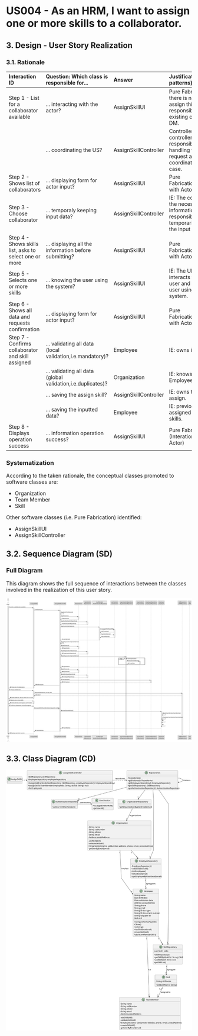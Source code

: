 # US004 - As an HRM, I want to assign one or more skills to a collaborator.

## 3. Design - User Story Realization 

### 3.1. Rationale


| Interaction ID                                         | Question: Which class is responsible for...                  | Answer                | Justification (with patterns)                                                                                    |
|:-------------------------------------------------------|:-------------------------------------------------------------|:----------------------|:-----------------------------------------------------------------------------------------------------------------|
| Step 1 - List for a collaborator available	            | ... interacting with the actor?                              | AssignSkillUI         | Pure Fabrication: there is no reason to assign this responsibility to any existing class in the DM.                |
|                                                        | ... coordinating the US?                                     | AssignSkillController | Controller: The controller is responsible for handling the user request and coordinating the use case.           |
| Step 2 - Shows list of collaborators                   | ... displaying form for actor input?                         | AssignSkillUI         | Pure Fabrication(Interation with Actor)                                                                          |
| Step 3 - Choose collaborator                           | ... temporaly keeping input data?                            | AssignSkillController | IE: The controller has the necessary information and is responsible for temporarily storing the input data.      | 
| Step 4 - Shows skills list, asks to select one or more | ... displaying all the information before submitting?        | AssignSkillUI         | Pure Fabrication(Interation with Actor).                                                                         |
| Step 5 - Selects one or more skills			                 | ... knowing the user using the system?                       | AssignSkillUI         | IE: The UI class interacts with the user and knows the user using the system.                                    |
| Step 6 - Shows all data and requests confirmation 		   | ... displaying form for actor input?    | AssignSkillUI                 | Pure Fabrication(Interation with Actor)                 |
| Step 7 -Confirms collaborator and skill assigned	      | ... validating all data (local validation,i.e.mandatory)?    | Employee              | IE: owns its data.                                                                                               |     
|                                                        | ... validating all data (global validation,i.e.duplicates)?	 | Organization          | IE: knows all its Employees.                                                                                     |
| 		                                                     | ... saving the assign skill?                                 | AssignSkillController | IE: owns the skills assign.                                                                                      |
|                                                        | ... saving the inputted data?                                | Employee              | IE: previously assigned from assign skills.                                                                      |
| Step 8 - Displays operation success	                   | ... information operation success?                           | AssignSkillUI         | Pure Fabrication (Interation with Actor)                                                                                                |
### Systematization ##

According to the taken rationale, the conceptual classes promoted to software classes are: 

* Organization 
* Team Member
* Skill

Other software classes (i.e. Pure Fabrication) identified: 

*  AssignSkillUI
* AssignSkillController 


## 3.2. Sequence Diagram (SD)


### Full Diagram

This diagram shows the full sequence of interactions between the classes involved in the realization of this user story.

![Sequence Diagram - Full](svg/us004-sequence-diagram-full.svg)


## 3.3. Class Diagram (CD)

![Class Diagram](svg/us004-class-diagram.svg)